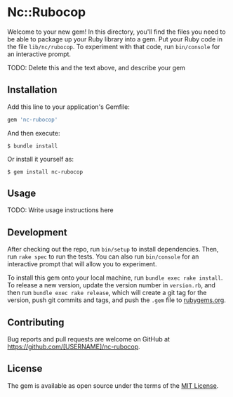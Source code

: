 # Nc::Rubocop

Welcome to your new gem! In this directory, you'll find the files you need to be able to package up your Ruby library into a gem. Put your Ruby code in the file `lib/nc/rubocop`. To experiment with that code, run `bin/console` for an interactive prompt.

TODO: Delete this and the text above, and describe your gem

## Installation

Add this line to your application's Gemfile:

```ruby
gem 'nc-rubocop'
```

And then execute:

    $ bundle install

Or install it yourself as:

    $ gem install nc-rubocop

## Usage

TODO: Write usage instructions here

## Development

After checking out the repo, run `bin/setup` to install dependencies. Then, run `rake spec` to run the tests. You can also run `bin/console` for an interactive prompt that will allow you to experiment.

To install this gem onto your local machine, run `bundle exec rake install`. To release a new version, update the version number in `version.rb`, and then run `bundle exec rake release`, which will create a git tag for the version, push git commits and tags, and push the `.gem` file to [rubygems.org](https://rubygems.org).

## Contributing

Bug reports and pull requests are welcome on GitHub at https://github.com/[USERNAME]/nc-rubocop.


## License

The gem is available as open source under the terms of the [MIT License](https://opensource.org/licenses/MIT).
